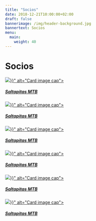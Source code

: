 ```yaml
---
title: "Socios"
date: 2018-12-21T10:00:00+02:00
draft: false
bannerimage: /img/header-background.jpg
bannertext: Socios
menu:
  main:
    weight: 40
---
```


# Socios

<div class="card-deck">
    <a href="#" class="card mb-3 box-shadow" style="min-width: 196px;">
      <img class="card-img-top img-fluid" src="{{< imgurl "/img/logo/saltapitas.png" >}}" alt="Card image cap">
      <div class="card-body">
        <h5 class="card-title">Saltapitas MTB</h5>
      </div>
    </a>
    <a href="#" class="card mb-3" style="min-width: 196px;">
      <img class="card-img-top img-fluid" src="{{< imgurl "/img/logo/costa-bike.png" >}}" alt="Card image cap">
      <div class="card-body">
        <h5 class="card-title">Saltapitas MTB</h5>
      </div>
    </a>
    <a href="#" class="card mb-3" style="min-width: 196px;">
      <img class="card-img-top img-fluid" src="{{< imgurl "/img/logo/koi.png" >}}" alt="Card image cap">
      <div class="card-body">
        <h5 class="card-title">Saltapitas MTB</h5>
      </div>
    </a>
    <a href="#" class="card mb-3" style="min-width: 196px;">
      <img class="card-img-top img-fluid" src="{{< imgurl "/img/logo/piscinas-miguel.png" >}}" alt="Card image cap">
      <div class="card-body">
        <h5 class="card-title">Saltapitas MTB</h5>
      </div>
    </a>
    <a href="#" class="card mb-3" style="min-width: 196px;">
      <img class="card-img-top img-fluid" src="{{< imgurl "/img/logo/aguila-bike.png" >}}" alt="Card image cap">
      <div class="card-body">
        <h5 class="card-title">Saltapitas MTB</h5>
      </div>
    </a>
    <a href="#" class="card mb-3" style="min-width: 196px;">
      <img class="card-img-top img-fluid" src="{{< imgurl "/img/logo/andinas-adventures.png" >}}" alt="Card image cap">
      <div class="card-body">
        <h5 class="card-title">Saltapitas MTB</h5>
      </div>
    </a>
</div>
